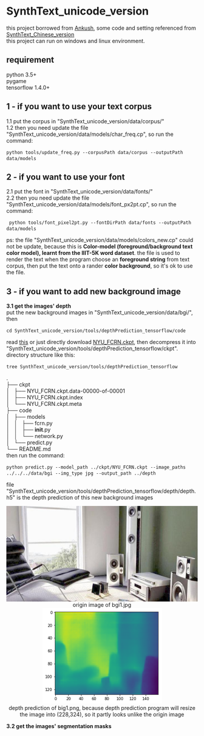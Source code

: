 # SynthText_unicode_version

this project borrowed from [Ankush](https://github.com/ankush-me/SynthText), some code and setting referenced from [SynthText_Chinese_version](https://github.com/JarveeLee/SynthText_Chinese_version)   
this project can run on windows and linux environment.

## requirement
python 3.5+   
pygame  
tensorflow 1.4.0+


## 1 - if you want to use your text corpus
  1.1 put the corpus in "SynthText_unicode_version/data/corpus/"   
  1.2 then you need update the file "SynthText_unicode_version/data/models/char_freq.cp", so run the command:
```
python tools/update_freq.py --corpusPath data/corpus --outputPath data/models
```
## 2 - if you want to use your font
  2.1 put the font in "SynthText_unicode_version/data/fonts/"   
  2.2 then you need update the file "SynthText_unicode_version/data/models/font_px2pt.cp", so run the command:
```
 python tools/font_pixel2pt.py --fontDirPath data/fonts --outputPath data/models
```

ps: the file "SynthText_unicode_version/data/models/colors_new.cp" could not be update, because this is **Color-model (foreground/background text color model), learnt from the IIIT-5K word dataset**. the file is used to render the text when the program choose an **foreground string** from text corpus, then put the text onto a rander **color background**, so it's ok to use the file.   
## 3 - if you want to add new background image
  **3.1 get the images' depth**   
put the new background images in "SynthText_unicode_version/data/bgi/", then   
```
cd SynthText_unicode_version/tools/depthPrediction_tensorflow/code
```
read [this](https://github.com/ChanChiChoi/SynthText_unicode_version/tree/master/tools/depthPrediction_tensorflow) or just directly download [NYU_FCRN.ckpt](http://campar.in.tum.de/files/rupprecht/depthpred/NYU_FCRN-checkpoint.zip), then decompress it into "SynthText_unicode_version/tools/depthPrediction_tensorflow/ckpt". directory structure like this:  
```
tree SynthText_unicode_version/tools/depthPrediction_tensorflow
```
.  
├── ckpt   
│   ├── NYU_FCRN.ckpt.data-00000-of-00001   
│   ├── NYU_FCRN.ckpt.index   
│   └── NYU_FCRN.ckpt.meta   
├── code   
│   ├── models   
│   │   ├── fcrn.py   
│   │   ├── __init__.py   
│   │   └── network.py   
│   └── predict.py   
└── README.md   
then run the command:   
```
python predict.py --model_path ../ckpt/NYU_FCRN.ckpt --image_paths ../../../data/bgi --img_type jpg --output_path ../depth
```
file "SynthText_unicode_version/tools/depthPrediction_tensorflow/depth/depth.h5" is the depth prediction of this new background images  
<div align=center><img src="data/bgi/bgi1.jpg" height = "252" alt="bgi1" align=center /></div>        
<div align=center>origin image of bgi1.jpg</div>  
<div align=center><img src="tools/depthPrediction_tensorflow/depth/bgi1.png" /></div>    
<div align=center>depth prediction of big1.png, because depth prediction program will resize the image into (228,324), so it partly looks unlike the origin image </div>   

 **3.2 get the images' segmentation masks**
